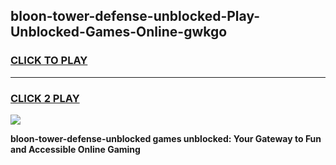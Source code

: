 
## bloon-tower-defense-unblocked-Play-Unblocked-Games-Online-gwkgo
<h3>
<a href="https://premium76.site?title=bloon-tower-defense-unblocked&ref=25A">CLICK TO PLAY</a></h3>
<hr>

<h3>
<a href="https://premium76.site?title=bloon-tower-defense-unblocked&ref=25A">CLICK 2 PLAY</a>
  
</h3>

<a href="https://premium76.site?title=bloon-tower-defense-unblocked&ref=25A"><img src="https://clearcache.store/games.png"></a>


**bloon-tower-defense-unblocked games unblocked: Your Gateway to Fun and Accessible Online Gaming**
